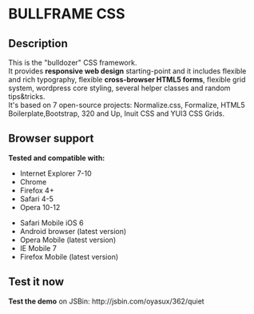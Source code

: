 <h1>BULLFRAME CSS</h1>

<h2>Description</h2>
<p>This is the "bulldozer" CSS framework.<br>
It provides <b>responsive web design</b> starting-point and it includes flexible and rich typography, flexible <b>cross-browser HTML5 forms</b>, flexible grid system, 
wordpress core styling, several helper classes and random tips&tricks.<br>
It's based on 7 open-source projects: Normalize.css, Formalize, HTML5 Boilerplate,Bootstrap, 320 and Up, Inuit CSS and YUI3 CSS Grids.</p>

<h2>Browser support</h2>
<b>Tested and compatible with:</b>
<ul>
  <li>Internet Explorer 7-10</li>
  <li>Chrome</li>
  <li>Firefox 4+</li>
  <li>Safari 4-5</li>
  <li>Opera 10-12</li>
</ul>
<ul>
  <li>Safari Mobile iOS 6</li>
  <li>Android browser (latest version)</li>
  <li>Opera Mobile (latest version)</li>
  <li>IE Mobile 7</li>
  <li>Firefox Mobile (latest version)</li>
</ul>

<h2>Test it now</h2>
<p><b>Test the demo</b> on JSBin: http://jsbin.com/oyasux/362/quiet</p>
